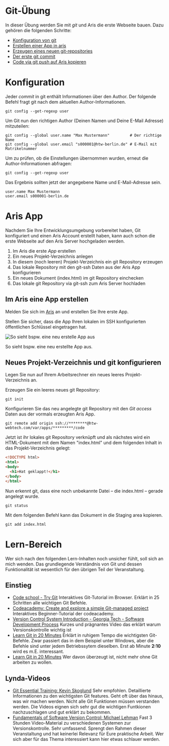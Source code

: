 # Git-Übung

In dieser Übung werden Sie mit *git* und Aris die erste Webseite bauen.
Dazu gehören die folgenden Schritte:

* [Konfiguration von git](#konfiguration)
* [Erstellen einer App in aris](#aris-app)
* [Erzeugen eines neuen git-repositories](#git-repository)
* [Der erste git commit](#erster-git-commit)
* [Code via git push auf Aris kopieren](#push-git-changes)


# Konfiguration

Jeder *commit* in git enthält Informationen über den Author. Der folgende Befehl
fragt git nach dem aktuellen Author-Informationen.

~~~
git config --get-regexp user
~~~

Um Git nun den richtigen Author (Deinen Namen und Deine E-Mail Adresse) mitzuteilen:

~~~
git config --global user.name "Max Mustermann"         # Der richtige Name
git config --global user.email "s000001@htw-berlin.de" # E-Mail mit Matrikelnummer
~~~

Um zu prüfen, ob die Einstellungen übernommen wurden, erneut die Author-Informationen
abfragen:

~~~
git config --get-regexp user
~~~

Das Ergebnis sollten jetzt der angegebene Name und E-Mail-Adresse sein.

~~~
user.name Max Mustermann
user.email s000001-berlin.de
~~~


# Aris App

Nachdem Sie Ihre Entwicklungsumgebung vorbereitet haben, Git konfiguriert und einen
Aris Account erstellt haben, kann auch schon die erste Webseite auf den Aris Server
hochgeladen werden.

1. Im Aris die erste *App* erstellen
1. Ein neues Projekt-Verzeichnis anlegen
1. In diesem (noch leeren) Projekt-Verzeichnis ein git Repository erzeugen
1. Das lokale Repository mit den git-ssh Daten aus der Aris App konfigurieren
1. Ein neues Dokument (index.html) im git Repository einchecken
1. Das lokale git Repository via git-ssh zum Aris Server hochladen


## Im Aris eine App erstellen

Melden Sie sich im [Aris](http://admin.htw-webtech.com/) an und erstellen Sie Ihre
erste App.

Stellen Sie sicher, dass die App Ihren lokalen im SSH konfigurierten öffentlichen
Schlüssel eingetragen hat.

![So sieht bspw. eine neu erstelle App aus](exercises/setup/aris-setup3.png)

So sieht bspw. eine neu erstellte App aus.


## Neues Projekt-Verzeichnis und git konfigurieren

Legen Sie nun auf Ihrem Arbeitsrechner ein neues leeres Projekt-Verzeichnis an.

Erzeugen Sie ein leeres neues git Repository:

~~~
git init
~~~

Konfigurieren Sie das neu angelegte git Repository mit den *Git access* Daten
aus der vormals erzeugten Aris App.

~~~
git remote add origin ssh://********@htw-webtech.com/var/apps/*********/code
~~~

Jetzt ist ihr lokales git Repository verknüpft und als nächstes wird ein HTML-Dokument
mit dem Namen "index.html" und dem folgenden Inhalt in das Projekt-Verzeichnis gelegt:

~~~html
<!DOCTYPE html>
<html>
<body>
  <h1>Hat geklappt!</h1>
</body>
</html>
~~~

Nun erkennt git, dass eine noch unbekannte Datei – die index.html – gerade angelegt
wurde.

~~~
git status
~~~

Mit dem folgenden Befehl kann das Dokument in die Staging area kopieren.

~~~
git add index.html
~~~


# Lern-Bereich

Wer sich nach den folgenden Lern-Inhalten noch unsicher fühlt, soll sich an mich wenden. Das grundlegende
Verständnis von Git und dessen Funktionalität ist wesentlich für den übrigen Teil der Veranstaltung.

## Einstieg
* [Code school - Try Git](https://try.github.io)
  Interaktives Git-Tutorial im Browser. Erklärt in 25 Schritten alle wichtigen Git Befehle.
* [Codeacademy: Create and explore a simple Git-managed project](https://www.codecademy.com/learn/learn-git)
  Interaktives Beginner-Tutorial der codeacademy.
* [Version Control System Introduction - Georgia Tech - Software Development Process](https://www.youtube.com/embed/zbKdDsNNOhg)
  Kurzes und prägnantes Video das erklärt warum Versionskontrolle wichtig ist
* [Learn Git in 20 Minutes](https://www.youtube.com/embed/Y9XZQO1n_7c?t=2m10)
  Erklärt in ruhigem Tempo die wichtigsten Git-Befehle. Zwar passiert das in dem Beispiel unter Windows, aber
  die Befehle sind unter jedem Betriebssytem dieselben. Erst ab Minute **2:10** wird es m.E. interessant.
* [Learn Git in 20 Minutes](https://www.youtube.com/embed/o4PFDKIc2fs)
  Wer davon überzeugt ist, nicht mehr ohne Git arbeiten zu wollen.

## Lynda-Videos
* [Git Essential Training: Kevin Skoglund](http://www.lynda.com/Git-tutorials/Git-Essential-Training/100222-2.html)
  Sehr empfohlen. Detaillierte Informationen zu den wichtigsten Git features. Geht oft über das hinaus, was wir machen
  werden. Nicht alle Git Funktionen müssen verstanden werden. Die Videos eignen sich sehr gut die wichtigen Funtkionen
  nachzuschlagen und gut erklärt zu bekommen.
* [Fundamentals of Software Version Control: Michael Lehman](http://www.lynda.com/Version-Control-tutorials/Fundamentals-Software-Version-Control/106788-2.html)
  Fast 3 Stunden Video-Material zu verschiedenen Systemen zur Versionskontrolle. Sehr umfassend. Sprengt den Rahmen
  dieser Veranstaltung und hat keinerlei Relevanz für Eure praktische Arbeit. Wer sich aber für das Thema interessiert
  kann hier etwas schlauer werden.
